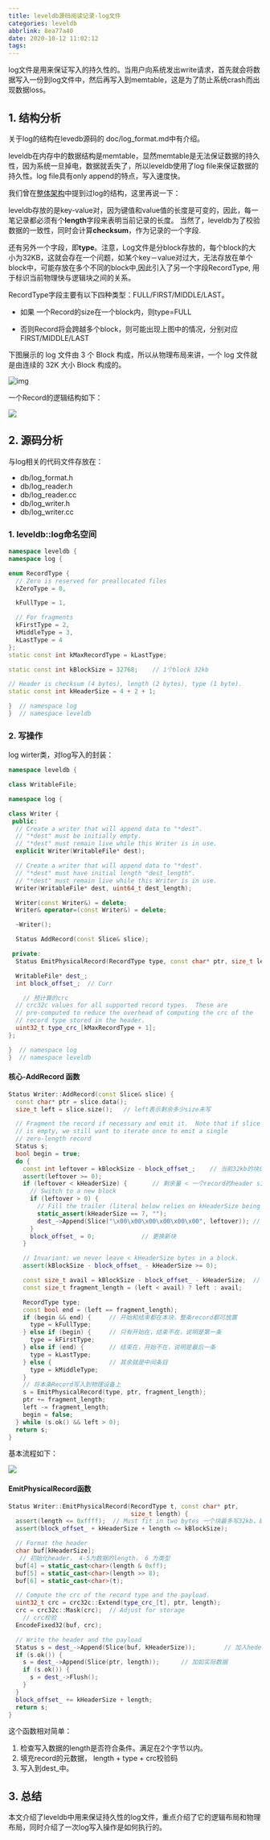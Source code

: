 ```yaml
---
title: leveldb源码阅读记录-log文件
categories: leveldb
abbrlink: 8ea77a40
date: 2020-10-12 11:02:12
tags:
---
```


log文件是用来保证写入的持久性的。当用户向系统发出write请求，首先就会将数据写入一份到log文件中，然后再写入到memtable，这是为了防止系统crash而出现数据loss。

<!--more-->

## 1. 结构分析

关于log的结构在levedb源码的 doc/log_format.md中有介绍。

leveldb在内存中的数据结构是memtable，显然memtable是无法保证数据的持久性，因为系统一旦掉电，数据就丢失了，所以leveldb使用了log file来保证数据的持久性。log file具有only append的特点，写入速度快。

我们曾在[整体架构](https://www.ravenxrz.ink/archives/1a545f48.html)中提到过log的结构，这里再说一下：

leveldb存放的是key-value对，因为键值和value值的长度是可变的，因此，每一笔记录都必须有个**length**字段来表明当前记录的长度。 当然了，leveldb为了校验数据的一致性，同时会计算**checksum**，作为记录的一个字段.

还有另外一个字段，即**type**。注意，Log文件是分block存放的，每个block的大小为32KB，这就会存在一个问题，如某个key－value对过大，无法存放在单个block中，可能存放在多个不同的block中,因此引入了另一个字段RecordType, 用于标识当前物理快与逻辑块之间的关系。

RecordType字段主要有以下四种类型：FULL/FIRST/MIDDLE/LAST。

- 如果 一个Record的size在一个block内，则type=FULL

- 否则Record将会跨越多个block，则可能出现上图中的情况，分别对应FIRST/MIDDLE/LAST

下图展示的 log 文件由 3 个 Block 构成，所以从物理布局来讲，一个 log 文件就是由连续的 32K 大小 Block 构成的。

![img](https://img-blog.csdnimg.cn/20190314203727797.png?x-oss-process=image/watermark,type_ZmFuZ3poZW5naGVpdGk,shadow_10,text_aHR0cHM6Ly9ibG9nLmNzZG4ubmV0L3R1d2VucWkyMDEz,size_16,color_FFFFFF,t_70)

一个Record的逻辑结构如下：

![](https://cdn.jsdelivr.net/gh/ravenxrz/PicBed/img/log-record逻辑结构.jpg)



## 2. 源码分析

与log相关的代码文件存放在：

- db/log_format.h
- db/log_reader.h
- db/log_reader.cc
- db/log_writer.h
- db/log_writer.cc

### 1. leveldb::log命名空间

```c++
namespace leveldb {
namespace log {

enum RecordType {
  // Zero is reserved for preallocated files
  kZeroType = 0,

  kFullType = 1,

  // For fragments
  kFirstType = 2,
  kMiddleType = 3,
  kLastType = 4
};
static const int kMaxRecordType = kLastType;

static const int kBlockSize = 32768;	// 1个block 32kb

// Header is checksum (4 bytes), length (2 bytes), type (1 byte).
static const int kHeaderSize = 4 + 2 + 1;

}  // namespace log
}  // namespace leveldb

```

### 2. 写操作

log wirter类，对log写入的封装：

```c++
namespace leveldb {

class WritableFile;

namespace log {

class Writer {
 public:
  // Create a writer that will append data to "*dest".
  // "*dest" must be initially empty.
  // "*dest" must remain live while this Writer is in use.
  explicit Writer(WritableFile* dest);

  // Create a writer that will append data to "*dest".
  // "*dest" must have initial length "dest_length".
  // "*dest" must remain live while this Writer is in use.
  Writer(WritableFile* dest, uint64_t dest_length);

  Writer(const Writer&) = delete;
  Writer& operator=(const Writer&) = delete;

  ~Writer();

  Status AddRecord(const Slice& slice);

 private:
  Status EmitPhysicalRecord(RecordType type, const char* ptr, size_t length);

  WritableFile* dest_;
  int block_offset_;  // Curr 

    // 预计算的crc
  // crc32c values for all supported record types.  These are
  // pre-computed to reduce the overhead of computing the crc of the
  // record type stored in the header.
  uint32_t type_crc_[kMaxRecordType + 1];
};

}  // namespace log
}  // namespace leveldb
```

#### 核心-AddRecord 函数

```c++
Status Writer::AddRecord(const Slice& slice) {
  const char* ptr = slice.data();
  size_t left = slice.size();	// left表示剩余多少size未写

  // Fragment the record if necessary and emit it.  Note that if slice
  // is empty, we still want to iterate once to emit a single
  // zero-length record
  Status s;
  bool begin = true;
  do {
    const int leftover = kBlockSize - block_offset_;	// 当前32kb的块的剩余量
    assert(leftover >= 0);
    if (leftover < kHeaderSize) {		// 剩余量 < 一个record的header size
      // Switch to a new block			
      if (leftover > 0) {
        // Fill the trailer (literal below relies on kHeaderSize being 7)
        static_assert(kHeaderSize == 7, "");
        dest_->Append(Slice("\x00\x00\x00\x00\x00\x00", leftover));	// 填充本块最后的空间
      }
      block_offset_ = 0;			 // 更换新块
    }

    // Invariant: we never leave < kHeaderSize bytes in a block.
    assert(kBlockSize - block_offset_ - kHeaderSize >= 0);

    const size_t avail = kBlockSize - block_offset_ - kHeaderSize;	// 剩余可用给数据的空间
    const size_t fragment_length = (left < avail) ? left : avail;	

    RecordType type;
    const bool end = (left == fragment_length);
    if (begin && end) {		// 开始和结束都在本块，整条record都可放置
      type = kFullType;
    } else if (begin) {		// 只有开始在，结束不在，说明是第一条
      type = kFirstType;
    } else if (end) {		// 结束在，开始不在，说明是最后一条
      type = kLastType;
    } else {				// 其余就是中间条目
      type = kMiddleType;
    }
	// 将本条Record写入到物理设备上
    s = EmitPhysicalRecord(type, ptr, fragment_length);
    ptr += fragment_length;
    left -= fragment_length;
    begin = false;
  } while (s.ok() && left > 0);
  return s;
}
```

基本流程如下：

![](https://cdn.jsdelivr.net/gh/ravenxrz/PicBed/img/AddRecord函数流程图-1600848090666.jpg)

#### EmitPhysicalRecord函数

```c++
Status Writer::EmitPhysicalRecord(RecordType t, const char* ptr,
                                  size_t length) {
  assert(length <= 0xffff);  // Must fit in two bytes 一个块最多写32kb，即2^15，至少需要15个bit，所以需要2个字节（解释了为什么要用0xffff)
  assert(block_offset_ + kHeaderSize + length <= kBlockSize);

  // Format the header
  char buf[kHeaderSize];
   // 初始化header， 4-5为数据的length， 6 为类型
  buf[4] = static_cast<char>(length & 0xff);
  buf[5] = static_cast<char>(length >> 8);
  buf[6] = static_cast<char>(t);

  // Compute the crc of the record type and the payload.
  uint32_t crc = crc32c::Extend(type_crc_[t], ptr, length);
  crc = crc32c::Mask(crc);  // Adjust for storage
    // crc校验
  EncodeFixed32(buf, crc);	

  // Write the header and the payload
  Status s = dest_->Append(Slice(buf, kHeaderSize));		// 加入heder
  if (s.ok()) {
    s = dest_->Append(Slice(ptr, length));		// 加如实际数据
    if (s.ok()) {
      s = dest_->Flush();
    }
  }
  block_offset_ += kHeaderSize + length;
  return s;
}
```

这个函数相对简单：

1. 检查写入数据的length是否符合条件。满足在2个字节以内。
2. 填充record的元数据， length + type + crc校验码
3. 写入到dest_中。

## 3. 总结

本文介绍了leveldb中用来保证持久性的log文件，重点介绍了它的逻辑布局和物理布局，同时介绍了一次log写入操作是如何执行的。

